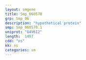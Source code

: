 ```yaml
---
layout: smgene
title: Smp_060570
grp: Smp_06
description: "hypothetical protein"
smp: Smp_060570.1
uniprot: "G4V6I2"
length:  1407
cdd: "ns"
kk: ns
categories: sm
---
```

